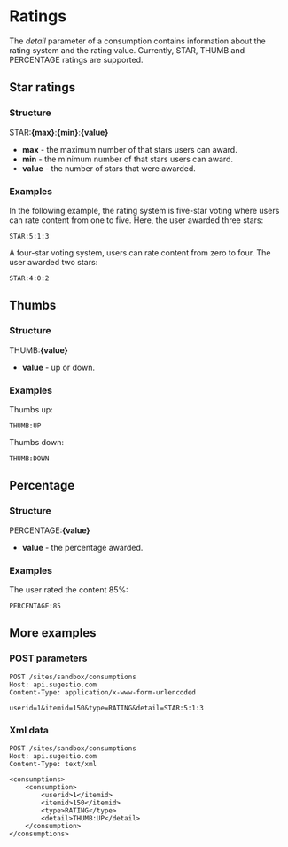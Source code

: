 # Ratings
The *detail* parameter of a consumption contains information about the rating system and the rating value. Currently, STAR, THUMB and PERCENTAGE ratings are supported.

## Star ratings

### Structure

STAR:**{max}**:**{min}**:**{value}**

* **max** - the maximum number of that stars users can award.
* **min** - the minimum number of that stars users can award.
* **value** - the number of stars that were awarded.	

### Examples

In the following example, the rating system is five-star voting where users can rate content from one to five. Here, the user awarded three stars:

	STAR:5:1:3

A four-star voting system, users can rate content from zero to four. The user awarded two stars:

	STAR:4:0:2

## Thumbs

### Structure

THUMB:**{value}**

* **value** - up or down.

### Examples

Thumbs up:

	THUMB:UP

Thumbs down:

	THUMB:DOWN

## Percentage

### Structure

PERCENTAGE:**{value}**

* **value** - the percentage awarded.

### Examples

The user rated the content 85%:

	PERCENTAGE:85

## More examples

### POST parameters

	POST /sites/sandbox/consumptions
	Host: api.sugestio.com		
	Content-Type: application/x-www-form-urlencoded

	userid=1&itemid=150&type=RATING&detail=STAR:5:1:3

### Xml data

	POST /sites/sandbox/consumptions
	Host: api.sugestio.com		
	Content-Type: text/xml

	<consumptions>
		<consumption>
			<userid>1</itemid>
			<itemid>150</itemid>
			<type>RATING</type>
			<detail>THUMB:UP</detail>	
		</consumption>
	</consumptions>